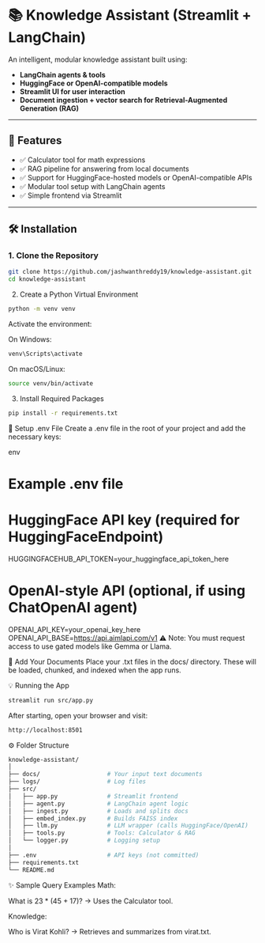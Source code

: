# 📚 Knowledge Assistant (Streamlit + LangChain)

An intelligent, modular knowledge assistant built using:
- **LangChain agents & tools**
- **HuggingFace or OpenAI-compatible models**
- **Streamlit UI for user interaction**
- **Document ingestion + vector search for Retrieval-Augmented Generation (RAG)**

---

## 🚀 Features

- ✅ Calculator tool for math expressions  
- ✅ RAG pipeline for answering from local documents  
- ✅ Support for HuggingFace-hosted models or OpenAI-compatible APIs  
- ✅ Modular tool setup with LangChain agents  
- ✅ Simple frontend via Streamlit  

---

## 🛠️ Installation

### 1. Clone the Repository

```bash
git clone https://github.com/jashwanthreddy19/knowledge-assistant.git
cd knowledge-assistant
```
2. Create a Python Virtual Environment
```bash
python -m venv venv
```
Activate the environment:

On Windows:

```bash
venv\Scripts\activate
```
On macOS/Linux:

```bash
source venv/bin/activate
```
3. Install Required Packages
```bash
pip install -r requirements.txt
```
🔐 Setup .env File
Create a .env file in the root of your project and add the necessary keys:

env
# Example .env file

# HuggingFace API key (required for HuggingFaceEndpoint)
HUGGINGFACEHUB_API_TOKEN=your_huggingface_api_token_here

# OpenAI-style API (optional, if using ChatOpenAI agent)
OPENAI_API_KEY=your_openai_key_here
OPENAI_API_BASE=https://api.aimlapi.com/v1
⚠️ Note: You must request access to use gated models like Gemma or Llama.

📄 Add Your Documents
Place your .txt files in the docs/ directory. These will be loaded, chunked, and indexed when the app runs.

💡 Running the App
```bash
streamlit run src/app.py
```
After starting, open your browser and visit:
```bash
http://localhost:8501
```
⚙️ Folder Structure
```bash
knowledge-assistant/
│
├── docs/                   # Your input text documents
├── logs/                   # Log files
├── src/
│   ├── app.py              # Streamlit frontend
│   ├── agent.py            # LangChain agent logic
│   ├── ingest.py           # Loads and splits docs
│   ├── embed_index.py      # Builds FAISS index
│   ├── llm.py              # LLM wrapper (calls HuggingFace/OpenAI)
│   ├── tools.py            # Tools: Calculator & RAG
│   └── logger.py           # Logging setup
│
├── .env                    # API keys (not committed)
├── requirements.txt
└── README.md
```
✨ Sample Query Examples
Math:

What is 23 * (45 + 17)?
→ Uses the Calculator tool.

Knowledge:

Who is Virat Kohli?
→ Retrieves and summarizes from virat.txt.
